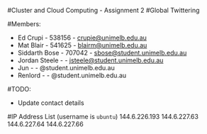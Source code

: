 #Cluster and Cloud Computing - Assignment 2
#Global Twittering

#Members:
- Ed Crupi - 538156 - crupie@unimelb.edu.au
- Mat Blair - 541625 - blairm@unimelb.edu.au
- Siddarth Bose - 707042 - sbose@student.unimelb.edu.au
- Jordan Steele - - jsteele@student.unimelb.edu.au
- Jun - - @student.unimelb.edu.au
- Renlord - - @student.unimelb.edu.au

#TODO:

- Update contact details

#IP Address List (username is `ubuntu`)
144.6.226.193
144.6.227.63
144.6.227.64
144.6.227.66
